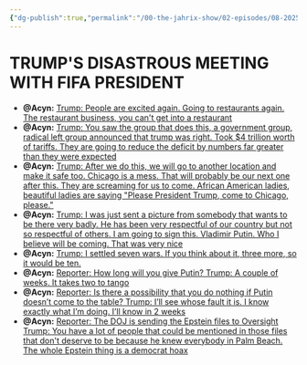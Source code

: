 ```yaml
---
{"dg-publish":true,"permalink":"/00-the-jahrix-show/02-episodes/08-2025/22/","tags":["jahrixshow","maga","trump"],"created":"2025-08-22T14:59:44.175-04:00","updated":"2025-08-22T16:11:00.838-04:00"}
---
```


# TRUMP'S DISASTROUS MEETING WITH FIFA PRESIDENT
 - **@Acyn:** [Trump: People are excited again. Going to restaurants again. The restaurant business, you can't get into a restaurant](https://x.com/Acyn/status/1958939703161626983/video/1)
 - **@Acyn:** [Trump: You saw the group that does this, a government group, radical left group announced that trump was right. Took $4 trillion worth of tariffs. They are going to reduce the deficit by numbers far greater than they were expected](https://x.com/Acyn/status/1958940726848606490/video/1)
 - **@Acyn:** [Trump: After we do this, we will go to another location and make it safe too. Chicago is a mess. That will probably be our next one after this. They are screaming for us to come. African American ladies, beautiful ladies are saying "Please President Trump, come to Chicago, please."](https://x.com/Acyn/status/1958942549714125162/video/1)
 - **@Acyn:** [Trump: I was just sent a picture from somebody that wants to be there very badly. He has been very respectful of our country but not so respectful of others. I am going to sign this. Vladimir Putin. Who I believe will be coming. That was very nice](https://x.com/Acyn/status/1958945613678354894/video/1)
 - **@Acyn:** [Trump: I settled seven wars. If you think about it, three more, so it would be ten.](https://x.com/Acyn/status/1958945845312987492/video/1)
 - **@Acyn:** [Reporter: How long will you give Putin? Trump: A couple of weeks. It takes two to tango](https://x.com/Acyn/status/1958947001254748671/video/1)
 - **@Acyn:** [Reporter: Is there a possibility that you do nothing if Putin doesn’t come to the table? Trump: I’ll see whose fault it is. I know exactly what I’m doing. I’ll know in 2 weeks](https://x.com/Acyn/status/1958949276727529684/video/1)
 - **@Acyn:** [Reporter: The DOJ is sending the Epstein files to Oversight Trump: You have a lot of people that could be mentioned in those files that don't deserve to be because he knew everybody in Palm Beach. The whole Epstein thing is a democrat hoax](https://x.com/Acyn/status/1958950261315309873/video/1)
